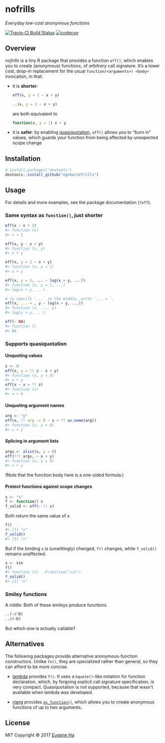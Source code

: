 
<!-- README.md is generated from README.Rmd. Please edit that file -->
nofrills
========

*Everyday low-cost anonymous functions*

[![Travis-CI Build Status](https://travis-ci.org/egnha/nofrills.svg?branch=master)](https://travis-ci.org/egnha/nofrills) [![codecov](https://codecov.io/gh/egnha/nofrills/branch/master/graph/badge.svg)](https://codecov.io/gh/egnha/nofrills)

Overview
--------

*nofrills* is a tiny R package that provides a function `eff()`, which enables you to create (anonymous) functions, of *arbitrary* call signature. It’s a lower cost, drop-in replacement for the usual `function(<arguments>) <body>` invocation, in that:

-   it is **shorter**:

    ``` r
    eff(x, y = 1 ~ x + y)

    ..(x, y = 1 ~ x + y)
    ```

    are both equivalent to

    ``` r
    function(x, y = 1) x + y
    ```

-   it is **safer**: by enabling [quasiquotation](http://rlang.tidyverse.org/reference/quasiquotation.html), `eff()` allows you to “burn in” values, which guards your function from being affected by unexpected scope change

Installation
------------

``` r
# install.packages("devtools")
devtools::install_github("egnha/nofrills")
```

Usage
-----

For details and more examples, see the package documentation (`?eff`).

### Same syntax as `function()`, just shorter

``` r
eff(x ~ x + 1)
#> function (x) 
#> x + 1

eff(x, y ~ x + y)
#> function (x, y) 
#> x + y

eff(x, y = 2 ~ x + y)
#> function (x, y = 2) 
#> x + y

eff(x, y = 1, ... ~ log(x + y, ...))
#> function (x, y = 1, ...) 
#> log(x + y, ...)

# to specify `...` in the middle, write `... = `.
eff(x, ... = , y ~ log(x + y, ...))
#> function (x, ..., y) 
#> log(x + y, ...)

eff(~ NA)
#> function () 
#> NA
```

### Supports quasiquotation

#### Unquoting values

``` r
z <- 0
eff(x, y = !! z ~ x + y)
#> function (x, y = 0) 
#> x + y
eff(x ~ x > !! z)
#> function (x) 
#> x > 0
```

#### Unquoting argument names

``` r
arg <- "y"
eff(x, !! arg := 0 ~ x + !! as.name(arg))
#> function (x, y = 0) 
#> x + y
```

#### Splicing in argument lists

``` r
args <- alist(x, y = 0)
eff(!!! args, ~ x + y)
#> function (x, y = 0) 
#> x + y
```

(Note that the function body here is a one-sided formula.)

#### Protect functions against scope changes

``` r
x <- "x"
f <- function() x
f_solid <- eff(~ !! x)
```

Both return the same value of x

``` r
f()
#> [1] "x"
f_solid()
#> [1] "x"
```

But if the binding `x` is (unwittingly) changed, `f()` changes, while `f_solid()` remains unaffected.

``` r
x <- sin
f()
#> function (x)  .Primitive("sin")
f_solid()
#> [1] "x"
```

### Smiley functions

A riddle: Both of these smileys produce functions.

``` r
..(~8^D)
..(8~D)
```

But which one is actually callable?

Alternatives
------------

The following packages provide alternative anonymous-function constructors. Unlike `fn()`, they are specialized rather than general, so they can afford to be more concise.

-   [lambda](https://github.com/jimhester/lambda) provides `f()`. It uses a `bquote()`-like notation for function declaration, which, by forgoing explicit call signature specification, is very compact. Quasiquotation is not supported, because that wasn't available when lambda was developed.

-   [rlang](https://github.com/tidyverse/rlang) provides [`as_function()`](http://rlang.tidyverse.org/reference/as_function.html), which allows you to create anonymous functions of up to two arguments.

License
-------

MIT Copyright © 2017 [Eugene Ha](https://github.com/egnha)
